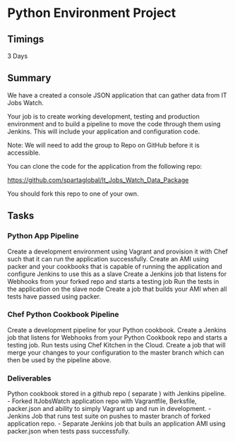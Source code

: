 # Python Environment Project

## Timings

3 Days

## Summary

We have a created a console JSON application that can gather data from IT Jobs Watch.

Your job is to create working development, testing and production environment and to build a pipeline to move the code through them using Jenkins. This will include your application and configuration code.


Note: We will need to add the group to Repo on GitHub before it is accessible.


You can clone the code for the application from the following repo:

https://github.com/spartaglobal/It_Jobs_Watch_Data_Package

You should fork this repo to one of your own.

## Tasks

### Python App Pipeline



Create a development environment using Vagrant and provision it with Chef such that it can run the application successfully.
	Create an AMI using packer and your cookbooks that is capable of running the application and configure Jenkins to use this as a slave
	Create a Jenkins job that listens for Webhooks from your forked repo and starts a testing job
	Run the tests in the application on the slave node
	Create a job that builds your AMI when all tests have passed using packer.


### Chef Python Cookbook Pipeline



Create a development pipeline for your Python cookbook.
	Create a Jenkins job that listens for Webhooks from your Python Cookbook repo and starts a testing job.
	Run tests using Chef Kitchen in the Cloud.
	Create a job that will merge your changes to your configuration to the master branch which can then be used by the pipeline above.


### Deliverables



Python cookbook stored in a github repo ( separate ) with Jenkins pipeline.
	- Forked ItJobsWatch application repo with Vagrantfile, Berksfile, packer.json and ability to simply Vagrant up and run in development.
	- Jenkins Job that runs test suite on pushes to master branch of forked application repo.
	- Separate Jenkins job that buils an application AMI using packer.json when tests pass successfully.
